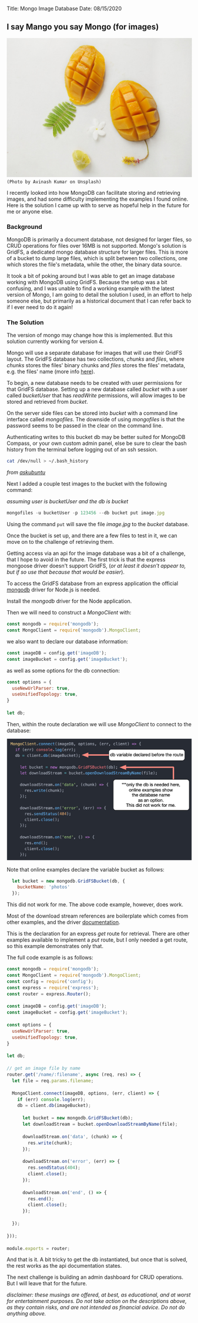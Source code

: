 Title: Mongo Image Database
Date: 08/15/2020

## I say Mango you say Mongo (for images)
![Mangos](./_avinash-kumar-TIGDsyy0TK4-unsplash.jpg)
`(Photo by Avinash Kumar on Unsplash)`

I recently looked into how MongoDB can facilitate storing and
retrieving images, and had some difficulty implementing the
examples I found online. Here is the solution I came up with
to serve as hopeful help in the future for me or anyone else.

### Background

MongoDB is primarily a document database, not designed for larger
files, so CRUD operations for files over 16MB is not supported.
Mongo's solution is GridFS, a dedicated mongo database structure for
larger files. This is more of a bucket to dump large files, which is
split between two collections, one which stores the file's metadata,
while the other, the binary data source.

It took a bit of poking around but I was able to get an image database
working with MongoDB using GridFS. Because the setup was a bit confusing,
and I was unable to find a working example with the latest version of Mongo,
I am going to detail the solution I used, in an effort to help someone else,
but primarily as a historical document that I can refer back to if I ever
need to do it again!

### The Solution

The version of mongo may change how this is implemented. But this solution
currently working for version 4.

Mongo will use a separate database for images that will use their GridFS
layout. The GridFS database has two collections, *chunks* and *files*, where *chunks* stores the files' binary chunks and *files* stores the files' metadata, e.g. the files' name (more info <a href="https://docs.mongodb.com/manual/core/gridfs/" target="new">here</a>).

To begin, a new database needs to be created with user permissions for that GridFS database. Setting up a new database called *bucket* with a user called *bucketUser* that has *readWrite* permissions, will allow images to be stored
and retrieved from *bucket*.

On the server side files can be stored into *bucket* with a command line
interface called *mongofiles*. The downside of using *mongofiles* is that
the password seems to be passed in the clear on the command line.

Authenticating writes to this bucket db may be better suited for MongoDB Compass,
or your own custom admin panel, else be sure to clear the bash
history from the terminal before logging out of an ssh session.

```bash
cat /dev/null > ~/.bash_history
```
*from
 <a href="https://askubuntu.com/questions/191999/how-to-clear-bash-history-completely#192001" target="new">
askubuntu</a>*

Next I added a couple test images to the bucket with the following command:

*assuming user is bucketUser and the db is bucket*

```js
mongofiles -u bucketUser -p 123456 --db bucket put image.jpg
```

Using the command `put` will save the file *image.jpg* to the *bucket*
database.

Once the bucket is set up, and there are a few files to test in it, we
can move on to the challenge of retrieving them.

Getting access via an api for the image database was a bit of a challenge,
that I hope to avoid in the future. The first trick is that the express
mongoose driver doesn't support GridFS, (*or at least it doesn't appear
to, but if so use that because that would be easier*).

To access the GridFS database from an express application the official
<a href="https://www.npmjs.com/package/mongodb" target="new">mongodb</a>
 driver for Node.js is needed.

Install the *mongodb* driver for the Node application.

Then we will need to construct a *MongoClient* with:

```js
const mongodb = require('mongodb');
const MongoClient = require('mongodb').MongoClient;
```

we also want to declare our database information:

```js
const imageDB = config.get('imageDB');
const imageBucket = config.get('imageBucket');
```

as well as some options for the db connection:

```js
const options = {
  useNewUrlParser: true,
  useUnifiedTopology: true,
}

let db;
```

Then, within the route declaration we will use *MongoClient* to connect
to the database:

![code example](./_code-example.jpg)

Note that online examples declare the variable bucket as follows:

```js
  let bucket = new mongodb.GridFSBucket(db, {
    bucketName: 'photos'
  });
```

This did not work for me. The above code example, however, does work.

Most of the download stream references are boilerplate which comes from
other examples, and the driver <a href="http://mongodb.github.io/node-mongodb-native/3.6/api/" target="new">documentation</a>.

This is the declaration for an express *get* route for retrieval. There are
other examples available to implement a *put* route, but I only needed a
get route, so this example demonstrates only that.

The full code example is as follows:

```js
const mongodb = require('mongodb');
const MongoClient = require('mongodb').MongoClient;
const config = require('config');
const express = require('express');
const router = express.Router();

const imageDB = config.get('imageDB');
const imageBucket = config.get('imageBucket');

const options = {
  useNewUrlParser: true,
  useUnifiedTopology: true,
}

let db;

// get an image file by name
router.get('/name/:filename', async (req, res) => {
  let file = req.params.filename;

  MongoClient.connect(imageDB, options, (err, client) => {
    if (err) console.log(err);
    db = client.db(imageBucket);

      let bucket = new mongodb.GridFSBucket(db);
      let downloadStream = bucket.openDownloadStreamByName(file);

      downloadStream.on('data', (chunk) => {
        res.write(chunk);
      });

      downloadStream.on('error', (err) => {
        res.sendStatus(404);
        client.close();
      });

      downloadStream.on('end', () => {
        res.end();
        client.close();
      });

  });

}));

module.exports = router;
```

And that is it. A bit tricky to get the db instantiated, but once that
is solved, the rest works as the api documentation states.

The next challenge is building an admin dashboard for CRUD operations. But
I will leave that for the future.

*disclaimer: these musings are offered, at best, as educational, and at worst for entertainment purposes. Do not take action on the descriptions above, as they contain risks, and are not intended as financial advice. Do not do anything above.*

